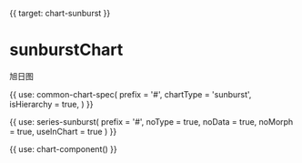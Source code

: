 {{ target: chart-sunburst }}

# sunburstChart

旭日图

{{ use: common-chart-spec(
    prefix = '#',
    chartType = 'sunburst',
    isHierarchy = true,
) }}

{{ use: series-sunburst(
  prefix = '#',
  noType = true,
  noData = true,
  noMorph = true,
  useInChart = true
) }}

{{ use: chart-component() }}

